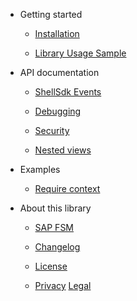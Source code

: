 <!-- docs/_sidebar.md -->

- Getting started

  - [Installation](installation.md)

  - [Library Usage Sample](usage-sample.md)

- API documentation

  - [ShellSdk Events](events.md)

  - [Debugging](debugging.md)

  - [Security](security.md)

  - [Nested views](nested-views.md)

- Examples

  - [Require context](examples.md)

- About this library

  - [SAP FSM](fsm.md)

  - [Changelog](changelog)

  - [License](license.md)

  - <span class="sidebarFooter">[Privacy](https://www.sap.com/corporate/en/legal/privacy.html) [Legal](https://www.sap.com/about/legal/impressum.html)</span>
